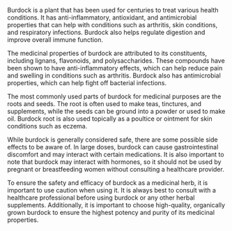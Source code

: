 Burdock is a plant that has been used for centuries to treat various health conditions. It has anti-inflammatory, antioxidant, and antimicrobial properties that can help with conditions such as arthritis, skin conditions, and respiratory infections. Burdock also helps regulate digestion and improve overall immune function.

The medicinal properties of burdock are attributed to its constituents, including lignans, flavonoids, and polysaccharides. These compounds have been shown to have anti-inflammatory effects, which can help reduce pain and swelling in conditions such as arthritis. Burdock also has antimicrobial properties, which can help fight off bacterial infections.

The most commonly used parts of burdock for medicinal purposes are the roots and seeds. The root is often used to make teas, tinctures, and supplements, while the seeds can be ground into a powder or used to make oil. Burdock root is also used topically as a poultice or ointment for skin conditions such as eczema.

While burdock is generally considered safe, there are some possible side effects to be aware of. In large doses, burdock can cause gastrointestinal discomfort and may interact with certain medications. It is also important to note that burdock may interact with hormones, so it should not be used by pregnant or breastfeeding women without consulting a healthcare provider.

To ensure the safety and efficacy of burdock as a medicinal herb, it is important to use caution when using it. It is always best to consult with a healthcare professional before using burdock or any other herbal supplements. Additionally, it is important to choose high-quality, organically grown burdock to ensure the highest potency and purity of its medicinal properties.
